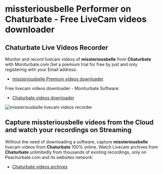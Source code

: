 # missteriousbelle Performer on Chaturbate - Free LiveCam videos downloader

## Chaturbate Live Videos Recorder

Monitor and record livecam videos of **missteriousbelle** from **Chaturbate** with Moniturbate.com
Get a premium trial for free by just and only registering with your Email address:
* [missteriousbelle Premium videos downloader](https://moniturbate.com/request-demo-licence-key.html)

Free livecam videos downloader - Moniturbate Software:
* [Chaturbate videos downloader](https://moniturbate.com/moniturbate-download-software.html)

![missteriousbelle livecam videos recorder](https://peachurnet.com/templates/moniturbate-software.png)


## Capture missteriousbelle videos from the Cloud and watch your recordings on Streaming

Without the need of downloading a software, capture **missteriousbelle** livecam videos from **Chaturbate** 100% online.
Watch Livecam archives from **Chaturbate** unlimitedly from thousands of existing recordings, only on Peachurbate.com and its websites network:
* [Chaturbate videos archives](https://peachurnet.com/)